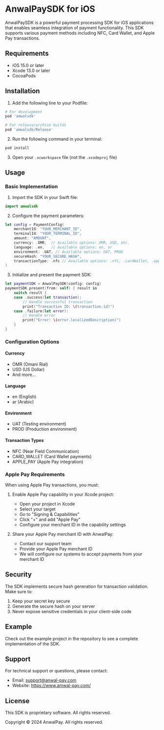 # AnwalPaySDK for iOS

AnwalPaySDK is a powerful payment processing SDK for iOS applications that enables seamless integration of payment functionality. This SDK supports various payment methods including NFC, Card Wallet, and Apple Pay transactions.

## Requirements

- iOS 15.0 or later
- Xcode 13.0 or later
- CocoaPods

## Installation

1. Add the following line to your Podfile:

```ruby
# For development
pod 'amwalsdk'

# For release/archive builds
pod 'amwalsdk/Release'
```

2. Run the following command in your terminal:

```bash
pod install
```

3. Open your `.xcworkspace` file (not the `.xcodeproj` file)

## Usage

### Basic Implementation

1. Import the SDK in your Swift file:

```swift
import amwalsdk
```

2. Configure the payment parameters:

```swift
let config = PaymentConfig(
    merchantId: "YOUR_MERCHANT_ID",
    terminalId: "YOUR_TERMINAL_ID",
    amount: "AMOUNT",
    currency: .OMR,  // Available options: OMR, USD, etc.
    language: .en,   // Available options: en, ar
    environment: .UAT, // Available options: UAT, PROD
    secureHash: "YOUR_SECURE_HASH",
    transactionType: .nfc // Available options: .nfc, .cardWallet, .applePay
)
```

3. Initialize and present the payment SDK:

```swift
let paymentSDK = AnwalPaySDK(config: config)
paymentSDK.present(from: self) { result in
    switch result {
    case .success(let transaction):
        // Handle successful transaction
        print("Transaction ID: \(transaction.id)")
    case .failure(let error):
        // Handle error
        print("Error: \(error.localizedDescription)")
    }
}
```

### Configuration Options

#### Currency
- OMR (Omani Rial)
- USD (US Dollar)
- And more...

#### Language
- en (English)
- ar (Arabic)

#### Environment
- UAT (Testing environment)
- PROD (Production environment)

#### Transaction Types
- NFC (Near Field Communication)
- CARD_WALLET (Card Wallet payments)
- APPLE_PAY (Apple Pay integration)

### Apple Pay Requirements

When using Apple Pay transactions, you must:

1. Enable Apple Pay capability in your Xcode project:
   - Open your project in Xcode
   - Select your target
   - Go to "Signing & Capabilities"
   - Click "+" and add "Apple Pay"
   - Configure your merchant ID in the capability settings

2. Share your Apple Pay merchant ID with AnwalPay:
   - Contact our support team
   - Provide your Apple Pay merchant ID
   - We will configure our systems to accept payments from your merchant ID

## Security

The SDK implements secure hash generation for transaction validation. Make sure to:
1. Keep your secret key secure
2. Generate the secure hash on your server
3. Never expose sensitive credentials in your client-side code

## Example

Check out the example project in the repository to see a complete implementation of the SDK.

## Support

For technical support or questions, please contact:
- Email: support@anwal-pay.com
- Website: https://www.amwal-pay.com/

## License

This SDK is proprietary software. All rights reserved.

Copyright © 2024 AnwalPay. All rights reserved. 